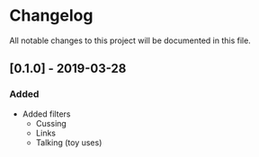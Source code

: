 # Changelog
All notable changes to this project will be documented in this file.

## [0.1.0] - 2019-03-28

### Added
- Added filters
  - Cussing
  - Links
  - Talking (toy uses)
